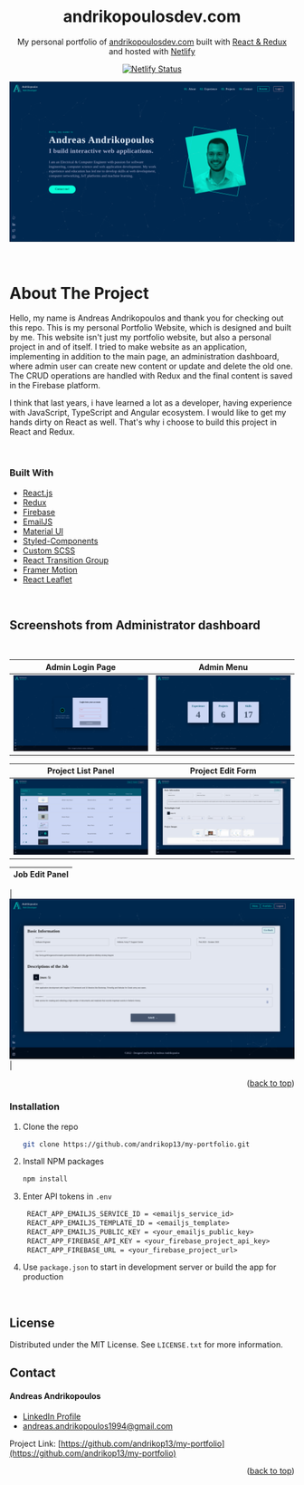 <!-- <div align="center" >
  <img alt="Logo" src="https://raw.githubusercontent.com/andrikop13/my-portfolio/admin_dashboard/src/assets/images/readme_logo.png" width="250" height="250"/>
</div> -->

<h1 align="center">
  andrikopoulosdev.com
</h1>

<p align="center">
  My personal portfolio of <a href="https://andrikopoulosdev.com" target="_blank">andrikopoulosdev.com</a> built with <a href="https://reactjs.org/" target="_blank">React & Redux</a> and hosted with <a href="https://www.netlify.com/" target="_blank">Netlify</a>
</p>

<p align="center">
  <a href="https://app.netlify.com/sites/brittanychiang/deploys" target="_blank">
    <img src="https://api.netlify.com/api/v1/badges/1963b488-7b78-48c9-9e2d-6fb5e47ab3af/deploy-status" alt="Netlify Status"/>
  </a>
</p>

![hero page](https://raw.githubusercontent.com/andrikop13/my-portfolio/admin_dashboard/src/assets/images/readme_images/hero.png)

<br/>

# About The Project

<p>
Hello, my name is Andreas Andrikopoulos and thank you for checking out this repo. This is my personal Portfolio Website, which is designed and built by me. This website isn't just my portfolio website, but also a personal project in and of itself. I tried to make website as an application, implementing in addition to the main page, an administration dashboard, where admin user can create new content or update and delete the old one. The CRUD operations are handled with Redux and the final content is saved in the Firebase platform.
</p>

<p>
I think that last years, i have learned a lot as a developer, having experience with JavaScript, TypeScript and Angular ecosystem. I would like to get my hands dirty on React as well. That's why i choose to build this project in React and Redux.
</p>

<br/>

### Built With

- [React.js](https://reactjs.org/)
- [Redux](https://redux.js.org/)
- [Firebase](https://firebase.google.com/)
- [EmailJS](https://www.emailjs.com/)
- [Material UI](https://mui.com/)
- [Styled-Components](https://styled-components.com/)
- [Custom SCSS](https://sass-lang.com/)
- [React Transition Group](https://reactcommunity.org/react-transition-group/)
- [Framer Motion](https://www.framer.com/motion/)
- [React Leaflet](https://react-leaflet.js.org/)

<br/>

## Screenshots from Administrator dashboard

<br/>

|                                                       Admin Login Page                                                        |                                                          Admin Menu                                                          |
| :---------------------------------------------------------------------------------------------------------------------------: | :--------------------------------------------------------------------------------------------------------------------------: |
| ![](https://raw.githubusercontent.com/andrikop13/my-portfolio/admin_dashboard/src/assets/images/readme_images/login_page.png) | ![](https://raw.githubusercontent.com/andrikop13/my-portfolio/admin_dashboard/src/assets/images/readme_images/dashboard.png) |

|                                                     Project List Panel                                                      |                                                       Project Edit Form                                                        |
| :-------------------------------------------------------------------------------------------------------------------------: | :----------------------------------------------------------------------------------------------------------------------------: |
| ![](https://raw.githubusercontent.com/andrikop13/my-portfolio/admin_dashboard/src/assets/images/readme_images/projects.png) | ![](https://raw.githubusercontent.com/andrikop13/my-portfolio/admin_dashboard/src/assets/images/readme_images/projectEdit.png) |

| Job Edit Panel |
| :------------: |

| ![](https://raw.githubusercontent.com/andrikop13/my-portfolio/admin_dashboard/src/assets/images/readme_images/jobEdit.png) |

<p align="right">(<a href="#top">back to top</a>)</p>

### Installation

1. Clone the repo
   ```sh
   git clone https://github.com/andrikop13/my-portfolio.git
   ```
2. Install NPM packages
   ```sh
   npm install
   ```
3. Enter API tokens in `.env`
   ```
    REACT_APP_EMAILJS_SERVICE_ID = <emailjs_service_id>
    REACT_APP_EMAILJS_TEMPLATE_ID = <emailjs_template>
    REACT_APP_EMAILJS_PUBLIC_KEY = <your_emailjs_public_key>
    REACT_APP_FIREBASE_API_KEY = <your_firebase_project_api_key>
    REACT_APP_FIREBASE_URL = <your_firebase_project_url>
   ```
4. Use `package.json` to start in development server or build the app for production

<!-- LICENSE -->
<br/>

## License

Distributed under the MIT License. See `LICENSE.txt` for more information.

<!-- CONTACT -->

## Contact

#### Andreas Andrikopoulos

- [LinkedIn Profile](https://www.linkedin.com/in/a-andrikopoulos/)
- andreas.andrikopoulos1994@gmail.com

Project Link: [https://github.com/andrikop13/my-portfolio](https://github.com/andrikop13/my-portfolio)

<p align="right">(<a href="#top">back to top</a>)</p>
